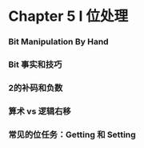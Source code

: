 # Chapter 5 I 位处理

### Bit Manipulation By Hand

### Bit 事实和技巧

### 2的补码和负数

### 算术 vs 逻辑右移

### 常见的位任务：Getting 和 Setting

